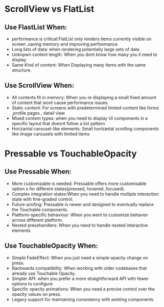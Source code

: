 # ScrollView vs FlatList

## Use FlastList When:
- performance is critical:FlatList only renders items currently visible on screen ,saving memory and improving perfoemance.
- Long lists of data: when rendering potentially  large sets of data .
- Unknpwn content length: When you dont know how many you ll need to display
- Same Kind of content: When Displaying  many items with the same structure.

## Use ScrollView When:
-  All contents fit in memory: When you re displaying a small fixed amount of content that wont cause performance issues.
- Static content: For screens with predetermined limited content like forms ,profile pages , datail view
- Mixed content types: when you need to display UI components in a specific  layout that doesnt follow a list pattern
- Horizantal carousel-like elements: Small  horizantal scrolling components like image carousels with limited items

# Pressable vs TouchableOpacity

## Use Pressable When:
- More customizable is needed: Pressable offers more customisable option s for different states(pressed, hovered ,focused).
- Complex integration states:When you need to handle  multiple interaction state with fine-graded control.
- Future-profing: Pressable is newer  and designed to eventually replace the Touchable components.
- Platform-specific behaviour: When you went to customize behavior across different  platform.
- Nested presshandlers: When you need to handle nested interactive elements

## Use TouchableOpacity When: 
- Simple FadeEffect: When you just need a simple opacity change on press.
- Backwards compatibility: When working with older codebases that already use Touchable Opacity.
- Simpler API: when you prefer a more straightforward  API with fewer options to configure
- Specific opacity animations: When you need a precise control over the opacity values on press.
- Legacy support for maintaining consistency with existing components.